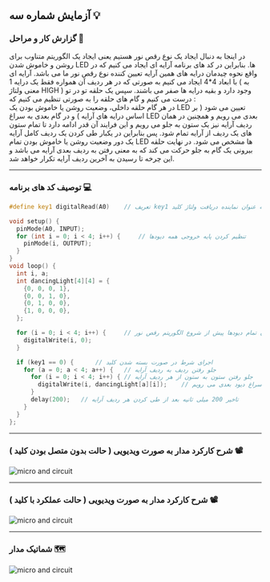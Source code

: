 ## آزمایش شماره سه 💡

### گزارش کار و مراحل 📝

در اینجا به دنبال ایجاد یک نوع رقص نور هستیم یعنی ایجاد یک الگوریتم متناوب برای روشن و خاموش شدن LED ها. بنابراین در کد های برنامه آرایه ای ایجاد می کنیم که در واقع نحوه چیدمان درایه های همین آرایه تعیین کننده نوع رقص نور ما می باشد. آرایه ای با ابعاد 4\*4 ایجاد می کنیم به صورتی که در هر ردیف آن همواره فقط یک درایه 1 ( به معنی ولتاژ HIGH ) وجود دارد و بقیه درایه ها صفر می باشند. سپس یک حلقه تو در تو درست می کنیم و گام های حلقه را به صورتی تنظیم می کنیم که :  
در هر گام حلقه داخلی، وضعیت روشن یا خاموش بودن یک LED تعیین می شود ( بر اساس درایه های آرایه ) و در گام بعدی به سراغ LED بعدی می رویم و همچنین در همان ردیف آرایه نیز یک ستون به جلو می رویم و این فرایند آن قدر ادامه دارد تا تمام ستون های یک ردیف از آرایه تمام شود. پس بنابراین در یکبار طی کردن یک ردیف کامل آرایه یک دور وضعیت روشن یا خاموش بودن تمام LED ها مشخص می شود. در نهایت حلقه بیرونی یک گام به جلو حرکت می کند که به معنی رفتن به ردیف بعدی آرایه می باشد و این چرخه تا رسیدن به آخرین ردیف آرایه تکرار خواهد شد.

---

### توصیف کد های برنامه 💻

```cpp
#define key1 digitalRead(A0)    // تعریف key1 به عنوان نماینده دریافت ولتاژ کلید

void setup() {
  pinMode(A0, INPUT);
  for (int i = 0; i < 4; i++) {     // تنظیم کردن پایه خروجی همه دیودها
    pinMode(i, OUTPUT);
  }
}
void loop() {
  int i, a;
  int dancingLight[4][4] = {
    {0, 0, 0, 1},
    {0, 0, 1, 0},
    {0, 1, 0, 0},
    {1, 0, 0, 0},
  };

  for (i = 0; i < 4; i++) {     // خاموش کردن تمام دیودها پیش از شروع الگوریتم رقص نور
    digitalWrite(i, 0);
  }

  if (key1 == 0) {      // اجرای شرط در صورت بسته شدن کلید
    for (a = 0; a < 4; a++) {   // جلو رفتن ردیف به ردیف آرایه
      for (i = 0; i < 4; i++) { // جلو رفتن ستون به ستون از هر ردیف آرایه
        digitalWrite(i, dancingLight[a][i]);    // در هر گام، وضعیت را برای یک دیود تعیین میکنیم و بعد به سراغ دیود بعدی می رویم
      }
      delay(200);   // تاخیر 200 میلی ثانیه بعد از طی کردن هر ردیف آرایه
    }
  }
};
```

---

### شرح کارکرد مدار به صورت ویدیویی ( حالت بدون متصل بودن کلید ) 📽️

![micro and circuit](/media/microprocessor_5.gif)

---

### شرح کارکرد مدار به صورت ویدیویی ( حالت عملکرد با کلید ) 📽️

![micro and circuit](/media/microprocessor_6.gif)

---

### شماتیک مدار 🗺️

![micro and circuit](/media/schematic_5.jpg)
